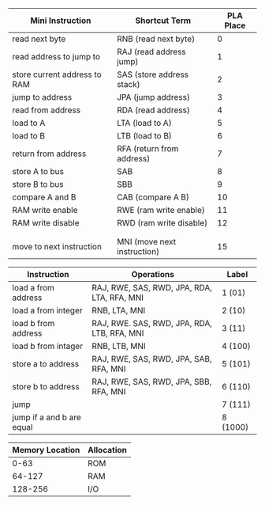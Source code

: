 | Mini Instruction             | Shortcut Term               | PLA Place |
| ---------------------------- | --------------------------- | --------- |
| read next byte               | RNB (read next byte)        | 0         |
| read address to jump to      | RAJ (read address jump)     | 1         |
| store current address to RAM | SAS (store address stack)   | 2         |
| jump to address              | JPA (jump address)          | 3         |
| read from address            | RDA (read address)          | 4         |
| load to A                    | LTA (load to A)             | 5         |
| load to B                    | LTB (load to B)             | 6         |
| return from address          | RFA (return from address)   | 7         |
| store A to bus               | SAB                         | 8         |
| store B to bus               | SBB                         | 9         |
| compare A and B              | CAB (compare A B)           | 10        |
| RAM write enable             | RWE (ram write enable)      | 11        |
| RAM write disable            | RWD (ram write disable)     | 12        |
|                              |                             |           |
|                              |                             |           |
| move to next instruction     | MNI (move next instruction) | 15        |



| Instruction               | Operations                                  | Label    |
| ------------------------- | ------------------------------------------- | -------- |
| load a from address       | RAJ, RWE, SAS, RWD, JPA, RDA, LTA, RFA, MNI | 1 (01)   |
| load a from integer       | RNB, LTA, MNI                               | 2 (10)   |
| load b from address       | RAJ, RWE. SAS, RWD, JPA, RDA, LTB, RFA, MNI | 3 (11)   |
| load b from intager       | RNB, LTB, MNI                               | 4 (100)  |
| store a to address        | RAJ, RWE, SAS, RWD, JPA, SAB, RFA, MNI      | 5 (101)  |
| store b to address        | RAJ, RWE, SAS, RWD, JPA, SBB, RFA, MNI      | 6 (110)  |
| jump                      |                                             | 7 (111)  |
| jump if a and b are equal |                                             | 8 (1000) |



| Memory Location | Allocation |
| --------------- | ---------- |
| 0-63            | ROM        |
| 64-127          | RAM        |
| 128-256         | I/O        |



